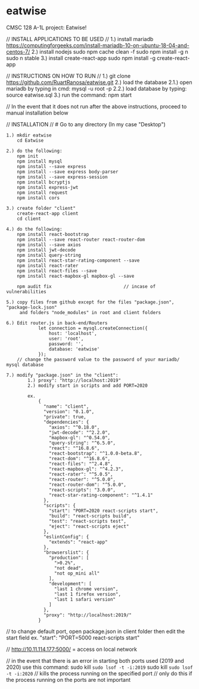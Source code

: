 # eatwise
CMSC 128 A-1L project: Eatwise!






// INSTALL APPLICATIONS TO BE USED //
	1.) install mariadb
			https://computingforgeeks.com/install-mariadb-10-on-ubuntu-18-04-and-centos-7/
	2.) install nodejs
			sudo npm cache clean -f
			sudo npm install -g n
			sudo n stable
	3.) install create-react-app
		sudo npm install -g create-react-app





// INSTRUCTIONS ON HOW TO RUN //
	1.) git clone https://github.com/RuartRanosa/eatwise.git
	2.) load the database
		2.1.) open mariadb by typing in cmd:
				mysql -u root -p
		2.2.) load database by typing:
				source eatwise.sql
	3.) run the command:
	 		npm start





// In the event that it does not run after the above instructions, proceed to manual installation below





// INSTALLATION // 
	# Go to any directory (In my case "Desktop")
	
	1.) mkdir eatwise
		cd Eatwise
	
	2.) do the following:
		npm init								
		npm install mysql	
		npm install --save express  	
		npm install --save express body-parser 	
		npm install --save express-session
		npm install bcryptjs			
		npm install express-jwt			
		npm install request						
		npm install cors
	
	3.) create folder "client"	
		create-react-app client
		cd client
	
	4.) do the following:
		npm install react-bootstrap
		npm install --save react-router react-router-dom
		npm install --save axios
		npm install jwt-decode
		npm install query-string
		npm install react-star-rating-component --save
		npm install react-rater
		npm install react-files --save
		npm install react-mapbox-gl mapbox-gl --save

		npm audit fix							// incase of vulnerabilities

	5.) copy files from github except for the files "package.json", "package-lock.json"
		 and folders "node_modules" in root and client folders
			
	6.) Edit router.js in back-end/Routers
				let connection = mysql.createConnection({
				    host: 'localhost',
				    user: 'root',
				    password: '',
				    database: 'eatwise'
				});
		// change the password value to the password of your mariadb/ mysql database 

	7.) modify "package.json" in the "client":
			1.) proxy": "http://localhost:2019"
			2.) modify start in scripts and add PORT=2020
			
			ex.				
				{
				  "name": "client",
				  "version": "0.1.0",
				  "private": true,
				  "dependencies": {
				    "axios": "^0.18.0",
				    "jwt-decode": "^2.2.0",
				    "mapbox-gl": "^0.54.0",
				    "query-string": "^6.5.0",
				    "react": "^16.8.6",
				    "react-bootstrap": "^1.0.0-beta.8",
				    "react-dom": "^16.8.6",
				    "react-files": "^2.4.8",
				    "react-mapbox-gl": "^4.2.3",
				    "react-rater": "^5.0.5",
				    "react-router": "^5.0.0",
				    "react-router-dom": "^5.0.0",
				    "react-scripts": "3.0.0",
				    "react-star-rating-component": "^1.4.1"
				  },
				  "scripts": {
				    "start": "PORT=2020 react-scripts start",
				    "build": "react-scripts build",
				    "test": "react-scripts test",
				    "eject": "react-scripts eject"
				  },
				  "eslintConfig": {
				    "extends": "react-app"
				  },
				  "browserslist": {
				    "production": [
				      ">0.2%",
				      "not dead",
				      "not op_mini all"
				    ],
				    "development": [
				      "last 1 chrome version",
				      "last 1 firefox version",
				      "last 1 safari version"
				    ]
				  },
				  "proxy": "http://localhost:2019/"
				}
 






// to change default port, open package.json in client folder then edit the start field
	ex.
		"start": "PORT=5000 react-scripts start"






// http://10.11.114.177:5000/  =  access on local network






// in the event that there is an error in starting both ports used (2019 and 2020) use this command:
	sudo kill `sudo lsof -t -i:2019`
	sudo kill `sudo lsof -t -i:2020`
	// kills the process running on the specified port
	// only do this if the process running on the ports are not important
